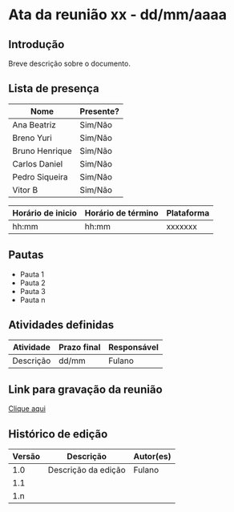 # Ata da reunião xx - dd/mm/aaaa

## Introdução

Breve descrição sobre o documento.

## Lista de presença

| Nome | Presente? |
|---------------|----|
|Ana Beatriz | Sim/Não |
|Breno Yuri | Sim/Não |
|Bruno Henrique | Sim/Não |
|Carlos Daniel | Sim/Não |
|Pedro Siqueira | Sim/Não |
|Vitor B | Sim/Não | 

| Horário de inicio | Horário de término | Plataforma |
|--------------|-----------|---------|
|hh:mm|hh:mm|xxxxxxx|

## Pautas

- Pauta 1
- Pauta 2
- Pauta 3
- Pauta n

## Atividades definidas

| Atividade | Prazo final | Responsável |
| --------- | ----------- | ----------- |
| Descrição | dd/mm | Fulano |

## Link para gravação da reunião

[Clique aqui](Endereço)

## Histórico de edição

| Versão | Descrição | Autor(es) | 
| ------ | --------- | --------- |
| 1.0 | Descrição da edição | Fulano |  
| 1.1 | |  | 
| 1.n | |  | 